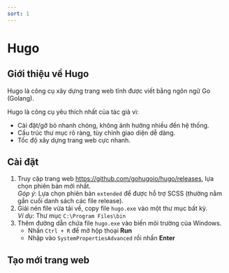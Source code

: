 ```yaml
---
sort: 1
---
```


# Hugo
## Giới thiệu về Hugo
Hugo là công cụ xây dựng trang web tĩnh được viết bằng ngôn ngữ Go (Golang).

Hugo là công cụ yêu thích nhất của tác giả vì:
* Cài đặt/gỡ bỏ nhanh chóng, không ảnh hưởng nhiều đến hệ thống.
* Cấu trúc thư mục rõ ràng, tùy chỉnh giao diện dễ dàng.
* Tốc độ xây dựng trang web cực nhanh.

## Cài đặt
1. Truy cập trang web <https://github.com/gohugoio/hugo/releases>, lựa chọn phiên bản mới nhất.\
    *Góp ý*: Lựa chọn phiên bản `extended` để được hỗ trợ SCSS (thường nằm gần cuối danh sách các file release).
1. Giải nén file vừa tải về, copy file `hugo.exe` vào một thư mục bất kỳ.\
    *Ví dụ*: Thư mục `C:\Program Files\bin`
1. Thêm đường dẫn chứa file `hugo.exe` vào biến môi trường của Windows.
    * Nhấn `Ctrl + R` để mở hộp thoại **Run**
    * Nhập vào `SystemPropertiesAdvanced` rồi nhấn **Enter**

## Tạo mới trang web